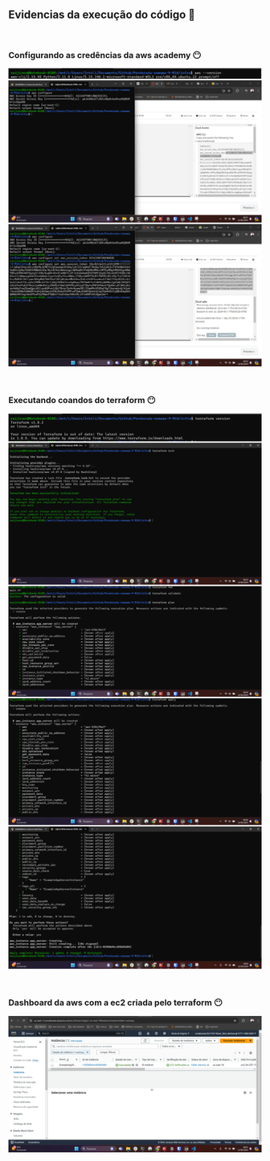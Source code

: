 ## Evidencias da execução do código 🦆

<br>

### Configurando as credências da aws academy 😶 

![](./assets/aws_version.png)
![](./assets/aws_configure_evidencia.png)
![](./assets/aws_configure_sessiontoken.png)

<br>

### Executando coandos do terraform 😶

![](./assets/terraform_version.png)
![](./assets/terraform_init.png)
![](./assets/terraform_fmt_validade_plan.png)
![](./assets/terraform_apply.png)
![](./assets/terraform_apply_after.png)

<br>

### Dashboard da aws com a ec2 criada pelo terraform 😶

![](./assets/aws_dashboard.png)